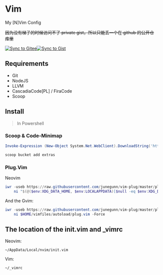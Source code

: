 # Vim
My [N]Vim Config

~~因为没有梯子的时候访问不了 private gist，所以只能丢一个在 github 的公开仓库里~~

[![Sync to Gitee](https://github.com/Ruakker/Vim/actions/workflows/sync-to-gitee.yml/badge.svg)](https://github.com/Ruakker/Vim/actions/workflows/sync-to-gitee.yml)[![Sync to Gist](https://github.com/Ruakker/Vim/actions/workflows/sync-to-gist.yml/badge.svg)](https://github.com/Ruakker/Vim/actions/workflows/sync-to-gist.yml)

## Requirements

- Git
- NodeJS
- LLVM
- CascadiaCode[PL] / FiraCode
- Scoop

## Install

> In Powershell

### Scoop & Code-Minimap

```powershell
Invoke-Expression (New-Object System.Net.WebClient).DownloadString('https://get.scoop.sh')

scoop bucket add extras
```

### Plug.Vim

Neovim

```powershell
iwr -useb https://raw.githubusercontent.com/junegunn/vim-plug/master/plug.vim |`
    ni "$(@($env:XDG_DATA_HOME, $env:LOCALAPPDATA)[$null -eq $env:XDG_DATA_HOME])/nvim-data/site/autoload/plug.vim" -Force
```

And the Gvim:

```powershell
iwr -useb https://raw.githubusercontent.com/junegunn/vim-plug/master/plug.vim |`
    ni $HOME/vimfiles/autoload/plug.vim -Force
```

## The location of the init.vim and \_vimrc

Neovim:

`~/AppData/Local/nvim/init.vim`

Vim:

`~/_vimrc`
